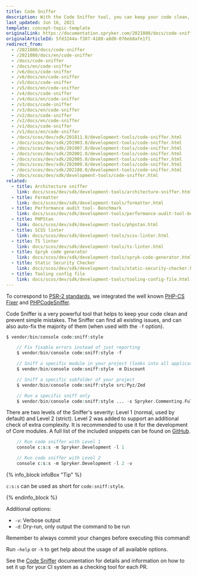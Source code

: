 ```yaml
---
title: Code Sniffer
description: With the Code Sniffer tool, you can keep your code clean, find issues, and fix them automatically.
last_updated: Jun 16, 2021
template: concept-topic-template
originalLink: https://documentation.spryker.com/2021080/docs/code-sniffer
originalArticleId: 5fd3244a-f387-4188-a8d0-076eb8afe1f1
redirect_from:
  - /2021080/docs/code-sniffer
  - /2021080/docs/en/code-sniffer
  - /docs/code-sniffer
  - /docs/en/code-sniffer
  - /v6/docs/code-sniffer
  - /v6/docs/en/code-sniffer
  - /v5/docs/code-sniffer
  - /v5/docs/en/code-sniffer
  - /v4/docs/code-sniffer
  - /v4/docs/en/code-sniffer
  - /v3/docs/code-sniffer
  - /v3/docs/en/code-sniffer
  - /v2/docs/code-sniffer
  - /v2/docs/en/code-sniffer
  - /v1/docs/code-sniffer
  - /v1/docs/en/code-sniffer
  - /docs/scos/dev/sdk/201811.0/development-tools/code-sniffer.html
  - /docs/scos/dev/sdk/201903.0/development-tools/code-sniffer.html
  - /docs/scos/dev/sdk/201907.0/development-tools/code-sniffer.html
  - /docs/scos/dev/sdk/202001.0/development-tools/code-sniffer.html
  - /docs/scos/dev/sdk/202005.0/development-tools/code-sniffer.html
  - /docs/scos/dev/sdk/202009.0/development-tools/code-sniffer.html
  - /docs/scos/dev/sdk/202108.0/development-tools/code-sniffer.html
  - /docs/scos/dev/sdk/development-tools/code-sniffer.html
related:
  - title: Architecture sniffer
    link: docs/scos/dev/sdk/development-tools/architecture-sniffer.html
  - title: Formatter
    link: docs/scos/dev/sdk/development-tools/formatter.html
  - title: Performance audit tool- Benchmark
    link: docs/scos/dev/sdk/development-tools/performance-audit-tool-benchmark.html
  - title: PHPStan
    link: docs/scos/dev/sdk/development-tools/phpstan.html
  - title: SCSS linter
    link: docs/scos/dev/sdk/development-tools/scss-linter.html
  - title: TS linter
    link: docs/scos/dev/sdk/development-tools/ts-linter.html
  - title: Spryk code generator
    link: docs/scos/dev/sdk/development-tools/spryk-code-generator.html
  - title: Static Security Checker
    link: docs/scos/dev/sdk/development-tools/static-security-checker.html
  - title: Tooling config file
    link: docs/scos/dev/sdk/development-tools/tooling-config-file.html
---
```


To correspond to [PSR-2 standards](http://www.php-fig.org/psr/psr-2/), we integrated the well known [PHP-CS Fixer](https://github.com/FriendsOfPHP/PHP-CS-Fixer) and [PHPCodeSniffer](https://github.com/squizlabs/PHP_CodeSniffer).

Code Sniffer is a very powerful tool that helps to keep your code clean and prevent simple mistakes. The Sniffer can find all existing issues, and can also auto-fix the majority of them (when used with the `-f` option).

```php
$ vendor/bin/console code:sniff:style

	// Fix fixable errors instead of just reporting
	$ vendor/bin/console code:sniff:style -f

	// Sniff a specific module in your project (looks into all application layers Zed, Yves, Client, ...)
	$ vendor/bin/console code:sniff:style -m Discount

	// Sniff a specific subfolder of your project
	$ vendor/bin/console code:sniff:style src/Pyz/Zed

	// Run a specific sniff only
	$ vendor/bin/console code:sniff:style ... -s Spryker.Commenting.FullyQualifiedClassNameInDocBlock
```

There are two levels of the Sniffer's severity: Level 1 (normal, used by default) and Level 2 (strict). Level 2 was added to support an additional check of extra complexity. It is recommended to use it for the development of Core modules. A full list of the included snippets can be found on [GitHub](https://github.com/spryker/code-sniffer/tree/master/docs).

```php
	// Run code sniffer with Level 1
	console c:s:s -m Spryker.Development -l 1

	// Run code sniffer with Level 2
	console c:s:s -m Spryker.Development -l 2 -v
```

{% info_block infoBox "Tip" %}

`c:s:s` can be used as short for `code:sniff:style`.

{% endinfo_block %}

Additional options:

* `-v`: Verbose output
* `-d`: Dry-run, only output the command to be run

Remember to always commit your changes before executing this command!

Run `–help` or `-h` to get help about the usage of all available options.

See the [Code Sniffer](https://github.com/spryker/code-sniffer) documentation for details and information on how to set it up for your CI system as a checking tool for each PR.
